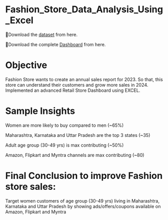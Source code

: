 # Fashion_Store_Data_Analysis_Using_Excel
 
📍Download the [dataset](https://1drv.ms/x/c/3a385a8883f3623d/Eb1q9dM47GJAqbeUMj6JddsB5IpXxEZB66Prf7PxZ_LO2w?e=dS0JBl
) from here.

📍Download the complete [Dashboard](https://1drv.ms/x/c/3a385a8883f3623d/EYqIIS_ZQxhGhBItlfjSDc0B3a_zbKFLMqTT5uL7C12FgQ?e=d0V6lT
) from here.

# Objective
Fashion Store wants to create an annual sales report for 2023. So that, this store can understand their customers and grow more sales in 2024. Implemented an advanced Retail Store Dashboard using EXCEL.

# Sample Insights
Women are more likely to buy compared to men (~65%)

Maharashtra, Karnataka and Uttar Pradesh are the top 3 states (~35)

Adult age group (30-49 yrs) is max contributing (~50%)

Amazon, Flipkart and Myntra channels are max contributing (~80)

# Final Conclusion to improve Fashion store sales:
Target women customers of age group (30-49 yrs) living in Maharashtra, Karnataka and Uttar Pradesh by showing ads/offers/coupons available on Amazon, Flipkart and Myntra
